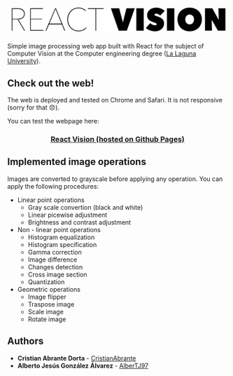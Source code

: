 <h1 align="center">
  <br>
  <img src="images/logo.png" alt="Markdownify" width="500">
</h1>

Simple image processing web app built with React for the subject of Computer Vision at the Computer engineering degree ([La Laguna University](https://www.ull.es)).

## Check out the web!
The web is deployed and tested on Chrome and Safari. It is not responsive (sorry for that :disappointed:).

You can test the webpage here:

<a href="https://cristianabrante.github.io/ReactVision/">
  <h3 align="center">
    React Vision (hosted on Github Pages)
  </h3>
</a>

## Implemented image operations
Images are converted to grayscale before applying any operation. You can apply the following procedures:

* Linear point operations
  * Gray scale convertion (black and white)
  * Linear picewise adjustment
  * Brightness and contrast adjustment
* Non - linear point operations
  * Histogram equalization
  * Histogram specification
  * Gamma correction
  * Image difference
  * Changes detection
  * Cross image section
  * Quantization
* Geometric operations
  * Image flipper
  * Traspose image
  * Scale image
  * Rotate image

## Authors

* **Cristian Abrante Dorta** - [CristianAbrante](https://github.com/CristianAbrante)
* **Alberto Jesús González Álvarez** - [AlberTJ97](https://github.com/AlberTJ97)
